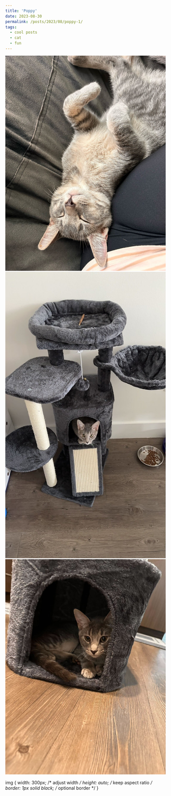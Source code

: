 ```yaml
---
title: 'Poppy'
date: 2023-08-30
permalink: /posts/2023/08/poppy-1/
tags:
  - cool posts
  - cat
  - fun
---
```

<img src="../images/poppy1.jpg" alt="(=ටᆽට=)ฅ">
<img src="../images/poppy2.jpg" alt="(=◐ᆽ◐=)ฅ">
<img src="../images/poppy3.jpg" alt="∩(・ω・)∩">

img {
    width: 300px; /* adjust width */
    height: auto; /* keep aspect ratio */
    border: 1px solid black; /* optional border */
}

